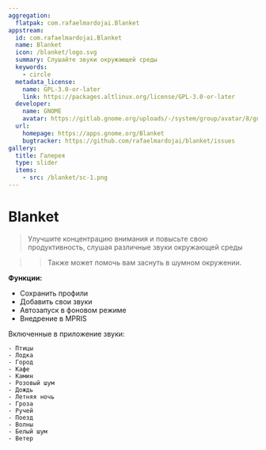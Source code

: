 ```yaml
---
aggregation:
  flatpak: com.rafaelmardojai.Blanket
appstream:
  id: com.rafaelmardojai.Blanket
  name: Blanket
  icon: /blanket/logo.svg
  summary: Слушайте звуки окружающей среды
  keywords:
    - circle
  metadata_license:
    name: GPL-3.0-or-later
    link: https://packages.altlinux.org/license/GPL-3.0-or-later
  developer:
    name: GNOME
    avatar: https://gitlab.gnome.org/uploads/-/system/group/avatar/8/gnomelogo.png?width=48
  url:
    homepage: https://apps.gnome.org/Blanket
    bugtracker: https://github.com/rafaelmardojai/blanket/issues
gallery:
  title: Галерея
  type: slider
  items:
    - src: /blanket/sc-1.png
---
```


# Blanket

> Улучшите концентрацию внимания и повысьте свою продуктивность, слушая различные звуки окружающей среды

> > Также может помочь вам заснуть в шумном окружении.

**Функции:**

- Сохранить профили
- Добавить свои звуки
- Автозапуск в фоновом режиме
- Внедрение в MPRIS

Включенные в приложение звуки:

    - Птицы
    - Лодка
    - Город
    - Кафе
    - Камин
    - Розовый шум
    - Дождь
    - Летняя ночь
    - Гроза
    - Ручей
    - Поезд
    - Волны
    - Белый шум
    - Ветер

<AGWGallery />

<!--@include: @apps/_parts/install/content-flatpak.md-->
